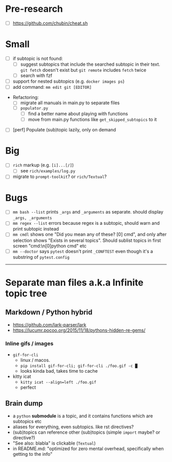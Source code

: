 # Pre-research
- [ ] https://github.com/chubin/cheat.sh

# Small

- [ ] if subtopic is not found:
  - [ ] suggest subtopics that include the searched subtopic in their text. `git fetch` doesn't exist but `git remote` includes `fetch` twice
  - [ ] search with fzf
- [ ] support for nested subtopics (e.g. `docker images ps`)
- [ ] add command: `mm edit git [EDITOR]`
- Refactoring:
  - [ ] migrate all manuals in main.py to separate files
  - [ ] `populator.py`
    - [ ] find a better name about playing with functions
    - [ ] move from main.py functions like `get_skipped_subtopics` to it
- [ ] [perf] Populate (sub)topic lazily, only on demand

# Big

- [ ] `rich` markup (e.g. `[i]...[/]`)
  - [ ] see `rich/examples/log.py`
- [ ] migrate to `prompt-toolkit`? or `rich/Textual`?

# Bugs
- [ ] `mm bash --list` prints `_args` and `_arguments` as separate. should display `_args, _arguments`
- [ ] `mm regex --list` errors because regex is a subtopic, should warn and print subtopic instead
- [ ] `mm cmdl` shows one "Did you mean any of these? [0] cmd", and only after selection shows "Exists in several topics". Should sublist topics in first screen "cmd:\n[0]python cmd" etc
- [ ] `mm --doctor` says `pytest` doesn't print `_CONFTEST` even though it's a substring of `pytest.config`

---

# Separate man files a.k.a Infinite topic tree
## Markdown / Python hybrid
- https://github.com/lark-parser/lark
- https://lucumr.pocoo.org/2015/11/18/pythons-hidden-re-gems/
### Inline gifs / images
- `gif-for-cli`
  - linux / macos.
  - `pip install gif-for-cli; gif-for-cli ./foo.gif -c █`
  - looks kinda bad, takes time to cache
- kitty icat
  - `kitty icat --align=left ./foo.gif`
  - perfect
## Brain dump
- a `python` **submodule** is a topic, and it contains functions which are subtopics etc
- aliases for everything, even subtopics. like rst directives?
- (sub)topics can reference other (sub)topics (simple `import` maybe? or directive?)
- "See also: blabla" is clickable (`Textual`)
- in README.md: "optimized for zero mental overhead, specifically when getting to the info"